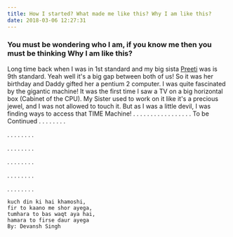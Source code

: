 ```yaml
---
title: How I started? What made me like this? Why I am like this?
date: 2018-03-06 12:27:31
---
```

### You must be wondering who I am, if you know me then you must be thinking Why I am like this?
Long time back when I was in 1st standard and my big sista [Preeti](https://instagram.com/npreetii) was is 9th standard.
Yeah well it's a big gap between both of us!
So it was her birthday and Daddy gifted her a pentium 2 computer.
I was quite fascinated by the gigantic machine! It was the first time I saw a TV on a big horizontal box (Cabinet of the CPU).
My Sister used to work on it like it's a precious jewel, and I was not allowed to touch it. But as I was a little devil, I was finding ways to access that TIME Machine!
.
.
.
.
.
.
.
.
.
.
.
.
.
.
.
.
.
To be Continued
.
.
.
.
.
.
.
.

.
.
.
.
.
.
.
.

.
.
.
.
.
.
.
.

.
.
.
.
.
.
.
.

.
.
.
.
.
.
.
.

.
.
.
.
.
.
.
.





















```quote
kuch din ki hai khamoshi,
fir to kaano me shor ayega,
tumhara to bas waqt aya hai,
hamara to firse daur ayega
By: Devansh Singh
```
